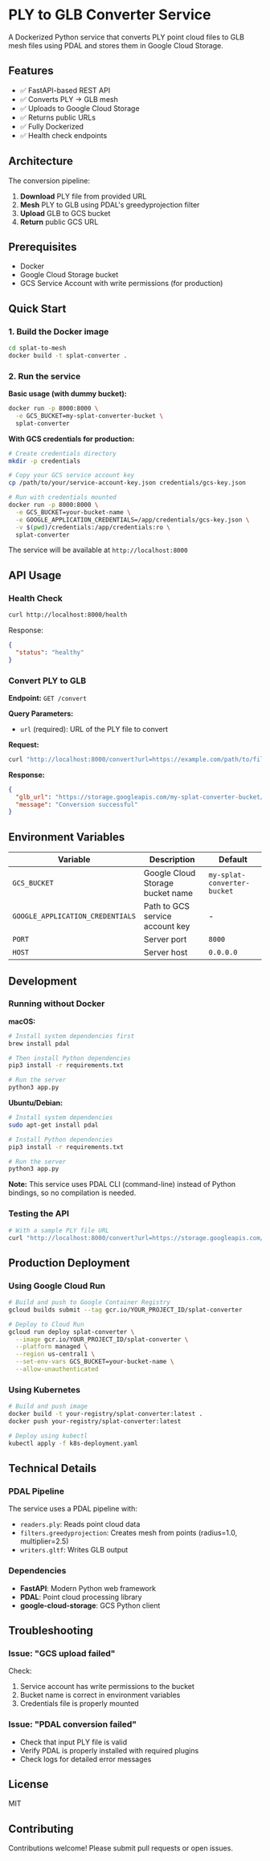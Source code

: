 # PLY to GLB Converter Service

A Dockerized Python service that converts PLY point cloud files to GLB mesh files using PDAL and stores them in Google Cloud Storage.

## Features

- ✅ FastAPI-based REST API
- ✅ Converts PLY → GLB mesh
- ✅ Uploads to Google Cloud Storage
- ✅ Returns public URLs
- ✅ Fully Dockerized
- ✅ Health check endpoints

## Architecture

The conversion pipeline:

1. **Download** PLY file from provided URL
2. **Mesh** PLY to GLB using PDAL's greedyprojection filter
3. **Upload** GLB to GCS bucket
4. **Return** public GCS URL

## Prerequisites

- Docker
- Google Cloud Storage bucket
- GCS Service Account with write permissions (for production)

## Quick Start

### 1. Build the Docker image

```bash
cd splat-to-mesh
docker build -t splat-converter .
```

### 2. Run the service

**Basic usage (with dummy bucket):**

```bash
docker run -p 8000:8000 \
  -e GCS_BUCKET=my-splat-converter-bucket \
  splat-converter
```

**With GCS credentials for production:**

```bash
# Create credentials directory
mkdir -p credentials

# Copy your GCS service account key
cp /path/to/your/service-account-key.json credentials/gcs-key.json

# Run with credentials mounted
docker run -p 8000:8000 \
  -e GCS_BUCKET=your-bucket-name \
  -e GOOGLE_APPLICATION_CREDENTIALS=/app/credentials/gcs-key.json \
  -v $(pwd)/credentials:/app/credentials:ro \
  splat-converter
```

The service will be available at `http://localhost:8000`

## API Usage

### Health Check

```bash
curl http://localhost:8000/health
```

Response:

```json
{
  "status": "healthy"
}
```

### Convert PLY to GLB

**Endpoint:** `GET /convert`

**Query Parameters:**

- `url` (required): URL of the PLY file to convert

**Request:**

```bash
curl "http://localhost:8000/convert?url=https://example.com/path/to/file.ply"
```

**Response:**

```json
{
  "glb_url": "https://storage.googleapis.com/my-splat-converter-bucket/conversions/converted_20250104_123456.glb",
  "message": "Conversion successful"
}
```

## Environment Variables

| Variable                         | Description                      | Default                     |
| -------------------------------- | -------------------------------- | --------------------------- |
| `GCS_BUCKET`                     | Google Cloud Storage bucket name | `my-splat-converter-bucket` |
| `GOOGLE_APPLICATION_CREDENTIALS` | Path to GCS service account key  | -                           |
| `PORT`                           | Server port                      | `8000`                      |
| `HOST`                           | Server host                      | `0.0.0.0`                   |

## Development

### Running without Docker

**macOS:**

```bash
# Install system dependencies first
brew install pdal

# Then install Python dependencies
pip3 install -r requirements.txt

# Run the server
python3 app.py
```

**Ubuntu/Debian:**

```bash
# Install system dependencies
sudo apt-get install pdal

# Install Python dependencies
pip3 install -r requirements.txt

# Run the server
python3 app.py
```

**Note:** This service uses PDAL CLI (command-line) instead of Python bindings, so no compilation is needed.

### Testing the API

```bash
# With a sample PLY file URL
curl "http://localhost:8000/convert?url=https://storage.googleapis.com/your-bucket/sample.ply"
```

## Production Deployment

### Using Google Cloud Run

```bash
# Build and push to Google Container Registry
gcloud builds submit --tag gcr.io/YOUR_PROJECT_ID/splat-converter

# Deploy to Cloud Run
gcloud run deploy splat-converter \
  --image gcr.io/YOUR_PROJECT_ID/splat-converter \
  --platform managed \
  --region us-central1 \
  --set-env-vars GCS_BUCKET=your-bucket-name \
  --allow-unauthenticated
```

### Using Kubernetes

```bash
# Build and push image
docker build -t your-registry/splat-converter:latest .
docker push your-registry/splat-converter:latest

# Deploy using kubectl
kubectl apply -f k8s-deployment.yaml
```

## Technical Details

### PDAL Pipeline

The service uses a PDAL pipeline with:

- `readers.ply`: Reads point cloud data
- `filters.greedyprojection`: Creates mesh from points (radius=1.0, multiplier=2.5)
- `writers.gltf`: Writes GLB output

### Dependencies

- **FastAPI**: Modern Python web framework
- **PDAL**: Point cloud processing library
- **google-cloud-storage**: GCS Python client

## Troubleshooting

### Issue: "GCS upload failed"

Check:

1. Service account has write permissions to the bucket
2. Bucket name is correct in environment variables
3. Credentials file is properly mounted

### Issue: "PDAL conversion failed"

- Check that input PLY file is valid
- Verify PDAL is properly installed with required plugins
- Check logs for detailed error messages

## License

MIT

## Contributing

Contributions welcome! Please submit pull requests or open issues.
